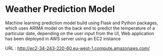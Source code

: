 # Weather Prediction Model
Machine learning prediction model build using Flask and Python packages, which uses ARIMA model on the back end to predict the temperature of a particular date, depending on the user input from the UI, Web application has been deployed in AWS server using an EC2 instance

URL : http://ec2-34-243-220-60.eu-west-1.compute.amazonaws.com/
